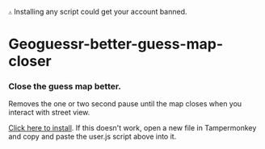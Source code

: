 ``⚠️`` Installing any script could get your account banned.

# Geoguessr-better-guess-map-closer
### Close the guess map better.

Removes the one or two second pause until the map closes when you interact with street view.

[Click here to install](https://github.com/echandler/Geoguessr-better-guess-map-closer/raw/main/GeoguessrBetterGuessMapCloser.user.js). If this doesn't work, open a new file in Tampermonkey and copy and paste the user.js script above into it.
